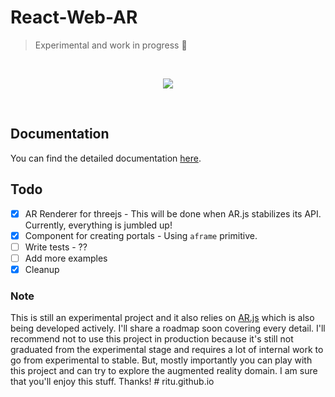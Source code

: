# React-Web-AR

> Experimental and work in progress 🚧

<br/>

<p align="center">
  <img src="./art/React-Web-AR.png">
</p>
<br/>

## Documentation

You can find the detailed documentation [here](./docs).

## Todo

- [X] AR Renderer for threejs - This will be done when AR.js stabilizes its API. Currently, everything is jumbled up!
- [X] Component for creating portals - Using `aframe` primitive.
- [ ] Write tests - ??
- [ ] Add more examples
- [X] Cleanup

### Note

This is still an experimental project and it also relies on [AR.js](https://github.com/jeromeetienne/AR.js) which is also being developed actively. I'll share a roadmap soon covering every detail. I'll recommend not to use this project in production because it's still not graduated from the experimental stage and requires a lot of internal work to go from experimental to stable. But, mostly importantly you can play with this project and can try to explore the augmented reality domain. I am sure that you'll enjoy this stuff. Thanks!
#   r i t u . g i t h u b . i o  
 